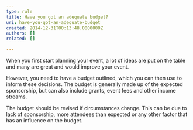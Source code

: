 ```yaml
---
type: rule
title: Have you got an adequate budget?
uri: have-you-got-an-adequate-budget
created: 2014-12-31T00:13:48.0000000Z
authors: []
related: []

---
```


When you first start planning your event, a lot of ideas are put on the table and many are great and would improve your event.
 
However, you need to have a budget outlined, which you can then use to inform these decisions. The budget is generally made up of the expected sponsorship, but can also include grants, event fees and other income streams.

The budget should be revised if circumstances change. This can be due to lack of sponsorship, more attendees than expected or any other factor that has an influence on the budget.
